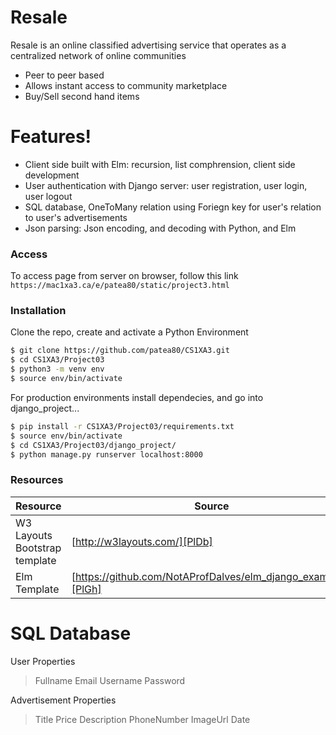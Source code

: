 # Resale 

Resale is an online classified advertising service that operates as a centralized network of online communities

  - Peer to peer based
  - Allows instant access to community marketplace
  - Buy/Sell second hand items

# Features!

  - Client side built with Elm: recursion, list comphrension, client side development
  - User authentication with Django server: user registration, user login, user logout
  - SQL database, OneToMany relation using Foriegn key for user's relation to user's advertisements
  - Json parsing: Json encoding, and decoding with Python, and Elm

### Access
To access page from server on browser, follow this link
`https://mac1xa3.ca/e/patea80/static/project3.html`


### Installation

Clone the repo, create and activate a Python Environment

```sh
$ git clone https://github.com/patea80/CS1XA3.git
$ cd CS1XA3/Project03
$ python3 -m venv env
$ source env/bin/activate
```

For production environments install dependecies, and go into django_project...

```sh
$ pip install -r CS1XA3/Project03/requirements.txt
$ source env/bin/activate
$ cd CS1XA3/Project03/django_project/
$ python manage.py runserver localhost:8000
```

### Resources

| Resource | Source |
| ------ | ------ |
| W3 Layouts Bootstrap template | [http://w3layouts.com/][PlDb] |
| Elm Template | [https://github.com/NotAProfDalves/elm_django_examples][PlGh] |
# SQL Database
User Properties
> Fullname
> Email
> Username
> Password

Advertisement Properties
> Title
> Price
> Description
> PhoneNumber
> ImageUrl
> Date
